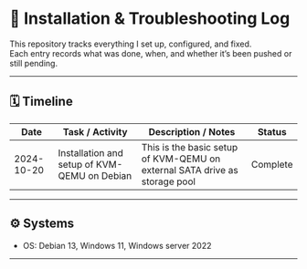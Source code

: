 # 🧩 Installation & Troubleshooting Log

This repository tracks everything I set up, configured, and fixed.  
Each entry records what was done, when, and whether it’s been pushed or still pending.

---

## 🗓️ Timeline

| Date        | Task / Activity                     | Description / Notes                                      | Status     |
|--------------|--------------------------------------|-----------------------------------------------------------|-------------|
| 2024-10-20   | Installation and setup of KVM-QEMU on Debian | This is the basic setup of KVM-QEMU on external SATA drive as storage pool | Complete |

---

## ⚙️ Systems
- OS: Debian 13, Windows 11, Windows server 2022

---
